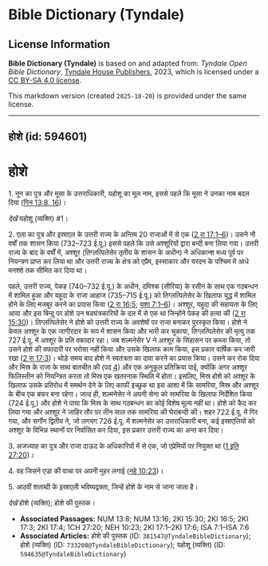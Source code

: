# Bible Dictionary (Tyndale)

## License Information

**Bible Dictionary (Tyndale)** is based on and adapted from: _Tyndale Open Bible Dictionary_, [Tyndale House Publishers](https://tyndaleopenresources.com/), 2023, which is licensed under a [CC BY-SA 4.0 license](https://creativecommons.org/licenses/by-sa/4.0/legalcode.en).

This markdown version (created `2025-10-20`) is provided under the same license.



--------------------------------

## होशे (id: 594601)

होशे
====

1\. नून का पुत्र और मूसा के उत्तराधिकारी, यहोशू का मूल नाम, इससे पहले कि मूसा ने उनका नाम बदल दिया ([गिन 13:8, 16](https://ref.ly/Num13:8,Num13:16))। 

*देखें*  यहोशू (व्यक्ति) \#1।

2\. एला का पुत्र और इस्राएल के उत्तरी राज्य के अन्तिम 20 राजाओं में से एक ([2 रा 17:1–6](https://ref.ly/2Kgs17:1-2Kgs17:6))। उसने नौ वर्षों तक शासन किया (732–723 ई.पू.) इससे पहले कि उसे अश्शूरियों द्वारा बन्दी बना लिया गया। उत्तरी राज्य के बाद के वर्षों में, अश्शूर (तिग्लत्पिलेसेर तृतीय के शासन के अधीन) ने अधिकान्श मध्य पूर्व पर नियन्त्रण प्राप्त कर लिया था और उत्तरी राज्य के क्षेत्र को एप्रैम, इस्साकार और यरदन के पश्चिम में आधे मनश्शे तक सीमित कर दिया था।

पहले, उत्तरी राज्य, पेकह (740–732 ई.पू.) के अधीन, दमिश्क (सीरिया) के रसीन के साथ एक गठबन्धन में शामिल हुआ और यहूदा के राजा आहाज (735–715 ई.पू.) को तिग्लत्पिलेसेर के खिलाफ युद्ध में शामिल होने के लिए मजबूर करने का प्रयास किया ([2 रा 16:5](https://ref.ly/2Kgs16:5); [यशा 7:1–6](https://ref.ly/Isa7:1-Isa7:6))। अश्शूर, यहूदा की सहायता के लिए आया और इस बिन्दु पर होशे उन षड्यंत्रकारियों के दल में से एक था जिन्होंने पेकह की हत्या की ([2 रा 15:30](https://ref.ly/2Kgs15:30))। तिग्लत्पिलेसेर ने होशे को उत्तरी राज्य के अवशेषों पर राजा बनाकर पुरस्कृत किया। होशे ने केवल अश्शूर के एक जागीरदार के रूप में शासन किया और भारी कर चुकाया, तिग्लत्पिलेसेर की मृत्यु तक 727 ई.पू. में अश्शूर के प्रति वफादार रहा। जब शल्मनेसेर V ने अश्शूर के सिंहासन पर कब्जा किया, तो उसने होशे की वफादारी पर भरोसा नहीं किया और उसके खिलाफ काम किया, इस प्रकार वार्षिक कर जारी रखा ([2 रा 17:3](https://ref.ly/2Kgs17:3))। थोड़े समय बाद होशे ने स्वतंत्रता का दावा करने का प्रयास किया। उसने कर रोक दिया और मिस्र के राजा के साथ बातचीत की (पद [4](https://ref.ly/2Kgs17:4)) और एक अनुकूल प्रतिक्रिया पाई, क्योंकि अगर अश्शूर फिलिस्तीन को नियन्त्रित करता तो मिस्र एक खतरनाक स्थिति में होता। इसलिए, मिस्र होशे को अश्शूर के खिलाफ उसके प्रतिरोध में समर्थन देने के लिए काफी इच्छुक था इस आशा में कि सामरिया, मिस्र और अश्शूर के बीच एक बफर बना रहेगा। जल्द ही, शल्मनेसेर ने अपनी सेना को सामरिया के खिलाफ निर्देशित किया (724 ई.पू.) और होशे ने पाया कि मिस्र के साथ गठबन्धन का कोई विशेष मूल्य नहीं था। होशे को कैद कर लिया गया और अश्शूर ने जाहिर तौर पर तीन साल तक सामरिया की घेराबन्दी की। शहर 722 ई.पू. में गिर गया, और सर्गोन द्वितीय ने, जो लगभग 726 ई.पू. में शल्मनेसेर का उत्तराधिकारी बना, कई इस्राएलियों को अश्शूर के विभिन्न स्थानों पर निर्वासित कर दिया, इस प्रकार उत्तरी राज्य का अन्त कर दिया।

3\. अजज्याह का पुत्र और राजा दाऊद के अधिकारियों में से एक, जो एप्रेमियों पर नियुक्त था ([1 इति 27:20](https://ref.ly/1Chr27:20))।

4\. वह जिसने एज्रा की वाचा पर अपनी मुहर लगाई ([नहे 10:23](https://ref.ly/Neh10:23))।

5\. आठवीं शताब्दी के इस्राएली भविष्यद्वक्ता, जिन्हें होशे के नाम से जाना जाता है। 

*देखें*  होशे (व्यक्ति); होशे की पुस्तक।

* **Associated Passages:** NUM 13:8; NUM 13:16; 2KI 15:30; 2KI 16:5; 2KI 17:3; 2KI 17:4; 1CH 27:20; NEH 10:23; 2KI 17:1–2KI 17:6; ISA 7:1–ISA 7:6
* **Associated Articles:** होशे की पुस्तक (ID: `381547@TyndaleBibleDictionary`); होशे (व्यक्ति) (ID: `733208@TyndaleBibleDictionary`); यहोशू (व्यक्ति) (ID: `594635@TyndaleBibleDictionary`)

